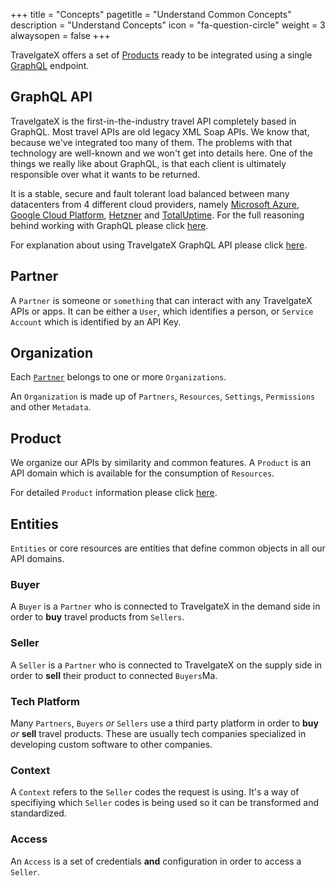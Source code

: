 +++
title = "Concepts"
pagetitle = "Understand Common Concepts"
description = "Understand Concepts"
icon = "fa-question-circle" 
weight = 3
alwaysopen = false
+++

TravelgateX offers a set of [Products](/products) ready to be integrated using a single [GraphQL](/graphql-api/) endpoint.

## GraphQL API
TravelgateX is the first-in-the-industry travel API completely based in GraphQL. Most travel APIs are old legacy XML Soap APIs. We know that, because we've integrated too many of them. The problems with that technology are well-known and we won't get into details here. One of the things we really like about GraphQL, is that each client is ultimately responsible over what it wants to be returned. 

It is a stable, secure and fault tolerant load balanced between many datacenters from 4 different cloud providers, namely [Microsoft Azure](https://azure.microsoft.com/), [Google Cloud Platform](https://cloud.google.com/), [Hetzner](https://www.hetzner.de/) and [TotalUptime](http://totaluptime.com/).
For the full reasoning behind working with GraphQL please click [here](/learning-graphql/overview/#graphql-at-travelgatex).

For explanation about using TravelgateX GraphQL API please click [here](/getting-started/api/).

## Partner

A `Partner` is someone or `something` that can interact with any TravelgateX APIs or apps. It can be either a `User`, which identifies a person, or `Service Account` which is identified by an API Key.

## Organization

Each [`Partner`](#Partner) belongs to one or more `Organizations`. 

An `Organization` is made up of `Partners`, `Resources`, `Settings`, `Permissions` and other `Metadata`.

## Product
We organize our APIs by similarity and common features. A `Product` is an API domain which is available for the consumption of `Resources`. 

For detailed `Product` information please click [here](/products).

## Entities
`Entities` or core resources are entities that define common objects in all our API domains.

### Buyer
  
A `Buyer` is a `Partner` who is connected to TravelgateX in the demand side in order to **buy** travel products from `Sellers`.

### Seller
  
A `Seller` is a `Partner` who is connected to TravelgateX on the supply side in order to **sell** their product to connected `Buyers`Ma.

### Tech Platform
  
Many `Partners`, `Buyers` _or_ `Sellers` use a third party platform in order to **buy** _or_ **sell** travel products. These are usually tech companies specialized in developing custom software to other companies.

### Context
  
A `Context` refers to the `Seller` codes the request is using. It's a way of specifiying which `Seller` codes is being used so it can be transformed and standardized.

### Access

An `Access` is a set of credentials **and** configuration in order to access a `Seller`.












